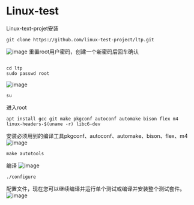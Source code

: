# Linux-test
Linux-text-projet安装
```
git clone https://github.com/linux-test-project/ltp.git
 ```
![image](https://github.com/cheese-Ji/Linux-test/assets/155931600/a48b9a1c-e3fb-4025-90a0-b5313868533b)
重置root用户密码，创建一个新密码后回车确认
```

cd ltp
sudo passwd root
```
![image](https://github.com/cheese-Ji/Linux-test/assets/155931600/d4d45e21-090f-4485-8e02-862e5b3c2408)
```
su
```
进入root
```
apt install gcc git make pkgconf autoconf automake bison flex m4 linux-headers-$(uname -r) libc6-dev
```
安装必须用到的编译工具pkgconf、autoconf、automake、bison、flex、m4
![image](https://github.com/cheese-Ji/Linux-test/assets/155931600/8af21b79-329b-473b-ace6-2f74dada5c95)
```
make autotools
```
编译
![image](https://github.com/cheese-Ji/Linux-test/assets/155931600/314e65f8-2114-42b1-8562-8ec8c8a339cb)
```
./configure
```
配置文件，现在您可以继续编译并运行单个测试或编译并安装整个测试套件。
![image](https://github.com/cheese-Ji/Linux-test/assets/155931600/bf08e3b4-a7e1-48c8-be06-6b3d0f327dd1)



